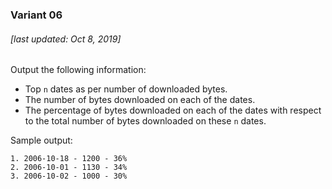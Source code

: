 ### Variant 06

###### [last updated: Oct 8, 2019]

Output the following information:

* Top `n` dates as per number of downloaded bytes.
* The number of bytes downloaded on each of the dates.
* The percentage of bytes downloaded on each of the dates with respect to the total number of bytes downloaded on these `n` dates.

Sample output:

```
1. 2006-10-18 - 1200 - 36%   
2. 2006-10-01 - 1130 - 34%
3. 2006-10-02 - 1000 - 30%
```
